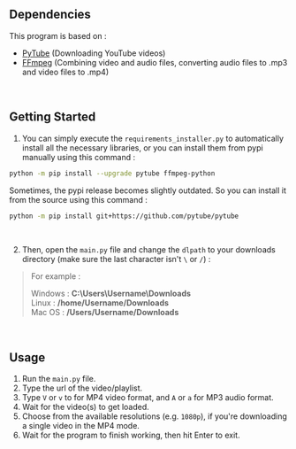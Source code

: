 ## Dependencies
This program is based on :
* [PyTube](https://github.com/pytube/pytube) (Downloading YouTube videos)
* [FFmpeg](https://github.com/kkroening/ffmpeg-python) (Combining video and audio files, converting audio files to .mp3 and video files to .mp4)

<br/>

## Getting Started

1. You can simply execute the `requirements_installer.py` to automatically install all the necessary libraries, or you can install them from pypi manually using this command :
```bash
python -m pip install --upgrade pytube ffmpeg-python
```

Sometimes, the pypi release becomes slightly outdated. So you can install it from the source using this command :

```bash
python -m pip install git+https://github.com/pytube/pytube
```

<br/>

2. Then, open the `main.py` file and change the `dlpath` to your downloads directory (make sure the last character isn't `\` or `/`) :
>
>For example :
> 
>Windows : **C:\Users\Username\Downloads**<br/>
>Linux : **/home/Username/Downloads**<br/>
>Mac OS : **/Users/Username/Downloads**<br/>

<br/>

## Usage
1. Run the `main.py` file.
2. Type the url of the video/playlist.
3. Type `V` or `v` to for MP4 video format, and `A` or `a` for MP3 audio format.
4. Wait for the video(s) to get loaded.
5. Choose from the available resolutions (e.g. `1080p`), if you're downloading a single video in the MP4 mode.
6. Wait for the program to finish working, then hit Enter to exit.
